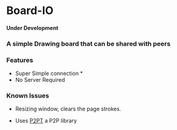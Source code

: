 # Board-IO
#### Under Development
### A simple Drawing board that can be shared with peers

### Features
- Super Simple connection *
- No Server Required

### Known Issues
- Resizing window, clears the page strokes.

* Uses [P2PT](https://github.com/subins2000/p2pt "A p2p library that uses Bittorent Trackers to announce!") a P2P library 


